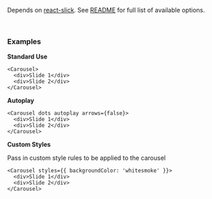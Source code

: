 Depends on [react-slick](https://github.com/akiran/react-slick). See [README](https://github.com/akiran/react-slick#readme) for full list of available options.

<br>

### Examples

**Standard Use**

```
<Carousel>
  <div>Slide 1</div>
  <div>Slide 2</div>
</Carousel>
```

**Autoplay**

```
<Carousel dots autoplay arrows={false}>
  <div>Slide 1</div>
  <div>Slide 2</div>
</Carousel>
```

**Custom Styles**

Pass in custom style rules to be applied to the carousel

```
<Carousel styles={{ backgroundColor: 'whitesmoke' }}>
  <div>Slide 1</div>
  <div>Slide 2</div>
</Carousel>
```
